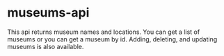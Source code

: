 # museums-api

This api returns museum names and locations. You can get a list of museums or you can get a museum by id. Adding, deleting, and updating museums is also available. 
